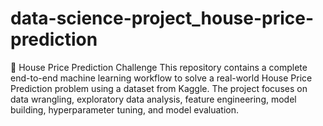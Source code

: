 # data-science-project_house-price-prediction
🏡 House Price Prediction Challenge This repository contains a complete end-to-end machine learning workflow to solve a real-world House Price Prediction problem using a dataset from Kaggle. The project focuses on data wrangling, exploratory data analysis, feature engineering, model building, hyperparameter tuning, and model evaluation.
